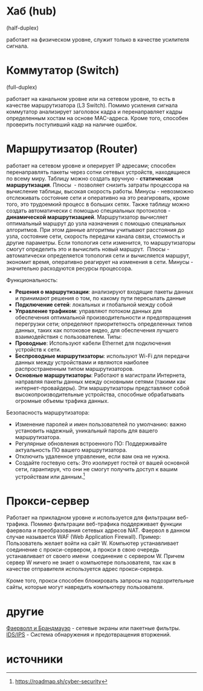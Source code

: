 # Хаб (hub)
(half-duplex) 

работает на физическом уровне, служит только в качестве усилителя сигнала.
# Коммутатор (Switch)
(full-duplex)

работает на канальном уровне или на сетевом уровне, то есть в качестве маршрутизатора (L3 Switch). Помимо усиления сигнала коммутатор анализирует заголовок кадра и перенаправляет кадры определенным хостам на основе MAC-адреса. Кроме того, способен проверить поступивший кадр на наличие ошибок.
# Маршрутизатор (Router)

работает на сетевом уровне и оперирует IP адресами; способен перенаправлять пакеты через сотни сетевых устройств, находящиеся по всему миру.
Таблицу можно создать вручную - **статическая маршрутизация**.
	Плюсы  - позволяет снизить затраты процессора на вычисление таблицы, высокая скорость работы. Минусы - невозможно отслеживать состояние сети и оперативно на это реагировать, кроме того, это трудоемкий процесс в больших сетях.
Также таблицу можно создать автоматически с помощью специальных протоколов - **динамической маршрутизацией**.
	Маршрутизатор вычисляет оптимальный маршрут до узла назначения с помощью специальных алгоритмов. При этом данные алгоритмы учитывают расстояния до узла, состояние сети, скорость передачи канала связи, стоимость и другие параметры. Если топология сети изменится, то маршрутизаторы смогут определить это и вычислить новый маршрут. 
	Плюсы - автоматически определяется топология сети и вычисляется маршрут, экономит время, оперативно реагирует на изменения в сети. Минусы - значительно расходуются ресурсы процессора.

Функциональность:
- **Решения о маршрутизации**: анализируют входящие пакеты данных и принимают решения о том, по какому пути пересылать данные
- **Подключение сетей**: локальных и глобальной между собой
- **Управление трафиком**: управляют потоком данных для обеспечения оптимальной производительности и предотвращения перегрузки сети; определяют приоритетность определенных типов данных, таких как потоковое видео, для обеспечения лучшего взаимодействия с пользователем.
Типы:
- **Проводные**: Используют кабели Ethernet для подключения устройств к сети.
- **Беспроводные маршрутизаторы**: используют Wi-Fi для передачи данных между устройствами и являются наиболее распространенным типом маршрутизаторов.
- **Основные маршрутизаторы**: Работают в магистрали Интернета, направляя пакеты данных между основными сетями (такими как интернет-провайдеры). Эти маршрутизаторы представляют собой высокопроизводительные устройства, способные обрабатывать огромные объемы трафика данных.

Безопасность маршрутизатора:
- Изменение паролей и имен пользователей по умолчанию: важно установить надежный, уникальный пароль для вашего маршрутизатора.
- Регулярные обновления встроенного ПО: Поддерживайте актуальность ПО вашего маршрутизатора.
- Отключить удаленное управление, если вам она не нужна.   
- Создайте гостевую сеть: Это изолирует гостей от вашей основной сети, гарантируя, что они не смогут получить доступ к вашим устройствам или данным.[^2]
# Прокси-сервер
Работает на прикладном уровне и используется для фильтрации веб-трафика. Помимо фильтрации веб-трафика поддерживает функции фаервола и преобразования сетевых адресов NAT. Фаервол в данном случае называется WAF (Web Application Firewall).
Пример:
	Пользователь желает войти на сайт W. Компьютер устанавливает соединение с прокси-сервером, а прокси в свою очередь устанавливает от своего имени  соединение с сервером W. Причем сервер W ничего не знает о компьютере пользователя, так как в качестве отправителя используется адрес прокси-сервера.

Кроме того, прокси способен блокировать запросы на подозрительные сайты, которые могут навредить компьютеру пользователя.
# другие
[Фаерволл и Брандмауэр](firewall.md) - сетевые экраны или пакетные фильтры.
[IDS/IPS](ids-ips.md) - Система обнаружения и предотвращения вторжений.
# источники
[^1]:https://imvk.net/cisco/urok-7-setevye-ustrojstva
[^2]:https://roadmap.sh/cyber-security